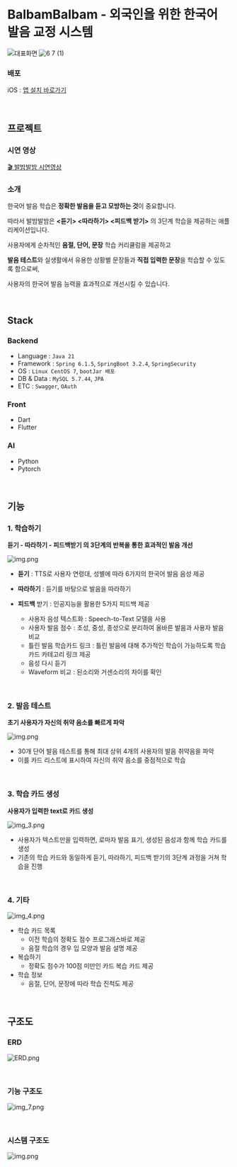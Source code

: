 # BalbamBalbam - 외국인을 위한 한국어 발음 교정 시스템

![대표화면](https://github.com/Capstone-4Potato/.github/assets/108220648/61e54f7d-b165-4700-a1af-2b0d9d137cf0)
![6 7 (1)](https://github.com/Capstone-4Potato/backend-server/assets/108220648/5c946e95-798f-4cb6-b25c-b2880357676c)


### 배포
iOS : [앱 설치 바로가기](https://apps.apple.com/kr/app/%EB%B0%9C%EB%B0%A4%EB%B0%9C%EB%B0%A4-balbambalbam/id6505030399)

&nbsp;
## 프로젝트
### 시연 영상
[🎬 발밤발밤 시연영상](https://www.youtube.com/watch?v=5z-CwNY1Nic)

### 소개
한국어 발음 학습은 **정확한 발음을 듣고 모방하는 것**이 중요합니다.

따라서 발밤발밤은  **<듣기> <따라하기> <피드백 받기>** 의 3단계 학습을 제공하는 애플리케이션입니다.

사용자에게 순차적인 **음절, 단어, 문장** 학습 커리큘럼을 제공하고 

**발음 테스트**와 실생활에서 유용한 상황별 문장들과 **직접 입력한 문장**을 학습할 수 있도록 함으로써, 

사용자의 한국어 발음 능력을 효과적으로 개선시킬 수 있습니다.

&nbsp;

## Stack

### Backend
- Language : `Java 21`
- Framework : `Spring 6.1.5`, `SpringBoot 3.2.4`, `SpringSecurity`
- OS : `Linux CentOS 7`, `bootJar 배포`
- DB & Data : `MySQL 5.7.44`, `JPA`
- ETC : `Swagger`, `OAuth`

### Front
- Dart
- Flutter

### AI
- Python
- Pytorch

&nbsp;

## 기능
### 1. 학습하기
**듣기 - 따라하기 - 피드백받기 의 3단계의 반복을 통한 효과적인 발음 개선**

![img.png](image/학습하기사진.png)

- **듣기** : TTS로 사용자 연령대, 성별에 따라 6가지의 한국어 발음 음성 제공
- **따라하기** : 듣기를 바탕으로 발음을 따라하기
- **피드백** 받기 : 인공지능을 활용한 5가지 피드백 제공
  
  - 사용자 음성 텍스트화 : Speech-to-Text 모델을 사용
  - 사용자 발음 점수 : 초성, 중성, 종성으로 분리하여 올바른 발음과 사용자 발음 비교
  - 틀린 발음 학습카드 링크 : 틀린 발음에 대해 추가적인 학습이 가능하도록 학습 카드 카테고리 링크 제공
  - 음성 다시 듣기
  - Waveform 비교 : 된소리와 거센소리의 차이를 확인

&nbsp;

### 2. 발음 테스트

**초기 사용자가 자신의 취약 음소를 빠르게 파악**

![img.png](image/발음테스트사진.png)

- 30개 단어 발음 테스트를 통해 최대 상위 4개의 사용자의 발음 취약음을 파악
- 이를 카드 리스트에 표시하여 자신의 취약 음소를 중점적으로 학습

&nbsp;

### 3. 학습 카드 생성
**사용자가 입력한 text로 카드 생성**

![img_3.png](image/img_3.png)

- 사용자가 텍스트만을 입력하면, 로마자 발음 표기, 생성된 음성과 함께 학습 카드를 생성
- 기존의 학습 카드와 동일하게 듣기, 따라하기, 피드백 받기의 3단계 과정을 거쳐 학습을 진행

&nbsp;

### 4. 기타 
![img_4.png](image/img_4.png)
- 학습 카드 목록
  - 이전 학습의 정확도 점수 프로그래스바로 제공
  - 음절 학습의 경우 입 모양과 발음 설명 제공
- 복습하기
  - 정확도 점수가 100점 미만인 카드 복습 카드 제공
- 학습 정보
  - 음절, 단어, 문장에 따라 학습 진척도 제공

&nbsp;

## 구조도
### ERD
![ERD.png](image/ERD.png)

&nbsp;

### 기능 구조도
![img_7.png](image/img_7.png)

&nbsp;

### 시스템 구조도
![img.png](img.png)


